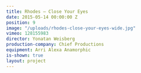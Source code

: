 ```yaml
---
title: Rhodes — Close Your Eyes
date: 2015-05-14 00:00:00 Z
position: 9
image: "/uploads/rhodes-close-your-eyes-wide.jpg"
vimeo: 128155983
director: Yonatan Weisberg
production-company: Chief Productions
equipment: Arri Alexa Anamorphic
is-shown: true
layout: project
---
```


